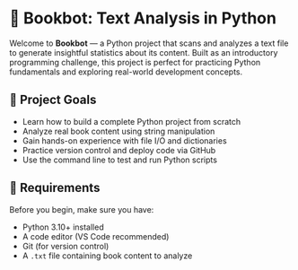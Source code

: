# 🤖 Bookbot: Text Analysis in Python

Welcome to **Bookbot** — a Python project that scans and analyzes a text file to generate insightful statistics about its content. Built as an introductory programming challenge, this project is perfect for practicing Python fundamentals and exploring real-world development concepts.

## 📌 Project Goals

- Learn how to build a complete Python project from scratch
- Analyze real book content using string manipulation
- Gain hands-on experience with file I/O and dictionaries
- Practice version control and deploy code via GitHub
- Use the command line to test and run Python scripts

## 🧰 Requirements

Before you begin, make sure you have:

- Python 3.10+ installed
- A code editor (VS Code recommended)
- Git (for version control)
- A `.txt` file containing book content to analyze
